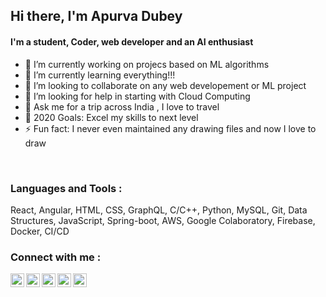 ## Hi there, I'm Apurva Dubey

#### I'm a student, Coder, web developer and an AI enthusiast



- 🔭 I’m currently working on projecs based on ML algorithms
- 🌱 I’m currently learning everything!!!
- 👯 I’m looking to collaborate on any web developement or ML project
- 🤔 I’m looking for help in starting with Cloud Computing
- 💬 Ask me for a trip across India , I love to travel 
- 🥅 2020 Goals: Excel my skills to next level
- ⚡ Fun fact: I never even maintained any drawing files and now I love to draw 
<br />

### Languages and Tools :

React, Angular, HTML, CSS, GraphQL, C/C++, Python, MySQL, Git, Data Structures, JavaScript, Spring-boot, AWS, Google Colaboratory, Firebase, Docker, CI/CD
<br />

### Connect with me :

<a href="apurva925dubey@gmail.com"><img align="left" alt="umbridge | Gmail" width="22px" src="https://cdn.jsdelivr.net/npm/simple-icons@v3/icons/gmail.svg" /> </a>

<a href="https://www.linkedin.com/in/apurva25dubey/"><img align="left" alt="umbridge | LinkedIn" width="22px" src="https://cdn.jsdelivr.net/npm/simple-icons@v3/icons/linkedin.svg" /></a>

<a href="https://www.facebook.com/apurva.dubey.161"><img align="left" alt="umbridge | Facebook" width="22px" src="https://cdn.jsdelivr.net/npm/simple-icons@v3/icons/facebook.svg" /></a>

<a href="https://www.instagram.com/fidato.ap/?hl=en"><img align="left" alt="umbridge | Instagram" width="22px" src="https://cdn.jsdelivr.net/npm/simple-icons@v3/icons/instagram.svg" /></a>

<a href="https://twitter.com/ApurvaDubey15"><img align="left" alt="umbridge | Twitter" width="22px" src="https://cdn.jsdelivr.net/npm/simple-icons@v3/icons/twitter.svg" /></a>

<br />


<br />
